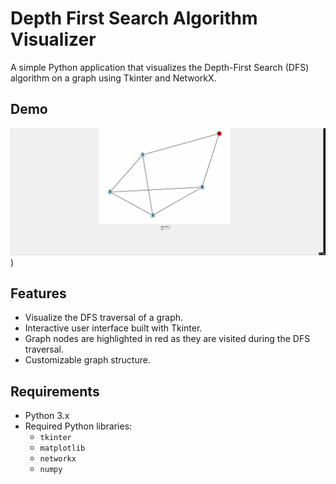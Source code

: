 # Depth First Search Algorithm Visualizer

A simple Python application that visualizes the Depth-First Search (DFS) algorithm on a graph using Tkinter and NetworkX.

## Demo

![Sorting Visualization](https://github.com/AreebEhsan/Depth-First-Search-Visualizer/blob/main/DFS-Visualizer-Demo.gif))

## Features

- Visualize the DFS traversal of a graph.
- Interactive user interface built with Tkinter.
- Graph nodes are highlighted in red as they are visited during the DFS traversal.
- Customizable graph structure.

## Requirements

- Python 3.x
- Required Python libraries:
  - `tkinter`
  - `matplotlib`
  - `networkx`
  - `numpy`



